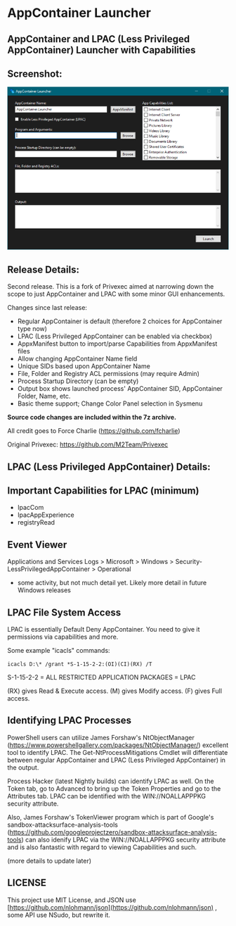 # AppContainer Launcher
## AppContainer and LPAC (Less Privileged AppContainer) Launcher with Capabilities


## Screenshot:
![](https://raw.githubusercontent.com/WildByDesign/Privexec/master/AppContainer%20Launcher.png)


## Release Details:

Second release. This is a fork of Privexec aimed at narrowing down the scope to just AppContainer and LPAC with some minor GUI enhancements.

Changes since last release:

- Regular AppContainer is default (therefore 2 choices for AppContainer type now)
- LPAC (Less Privileged AppContainer can be enabled via checkbox)
- AppxManifest button to import/parse Capabilities from AppxManifest files
- Allow changing AppContainer Name field
- Unique SIDs based upon AppContainer Name
- File, Folder and Registry ACL permissions (may require Admin)
- Process Startup Directory (can be empty)
- Output box shows launched process' AppContainer SID, AppContainer Folder, Name, etc.
- Basic theme support; Change Color Panel selection in Sysmenu

**Source code changes are included within the 7z archive.**


All credit goes to Force Charlie (https://github.com/fcharlie)

Original Privexec: https://github.com/M2Team/Privexec


## LPAC (Less Privileged AppContainer) Details:

## Important Capabilities for LPAC (minimum)

- lpacCom
- lpacAppExperience
- registryRead


## Event Viewer

Applications and Services Logs > Microsoft > Windows > Security-LessPrivilegedAppContainer > Operational

* some activity, but not much detail yet. Likely more detail in future Windows releases


## LPAC File System Access

LPAC is essentially Default Deny AppContainer.  You need to give it permissions via capabilities and more.

Some example "icacls" commands:

```
icacls D:\* /grant *S-1-15-2-2:(OI)(CI)(RX) /T
```

S-1-15-2-2 = ALL RESTRICTED APPLICATION PACKAGES = LPAC

(RX) gives Read & Execute access.
(M) gives Modify access.
(F) gives Full access.


## Identifying LPAC Processes

PowerShell users can utilize James Forshaw's NtObjectManager (https://www.powershellgallery.com/packages/NtObjectManager/) excellent tool to identify LPAC. The Get-NtProcessMitigations Cmdlet will differentiate between regular AppContainer and LPAC (Less Privileged AppContainer) in the output.

Process Hacker (latest Nightly builds) can identify LPAC as well. On the Token tab, go to Advanced to bring up the Token Properties and go to the Attributes tab. LPAC can be identified with the WIN://NOALLAPPPKG security attribute.

Also, James Forshaw's TokenViewer program which is part of Google's sandbox-attacksurface-analysis-tools (https://github.com/googleprojectzero/sandbox-attacksurface-analysis-tools) can also idenify LPAC via the WIN://NOALLAPPPKG security attribute and is also fantastic with regard to viewing Capabilities and such.


(more details to update later)


## LICENSE

This project use MIT License, and JSON use [https://github.com/nlohmann/json](https://github.com/nlohmann/json) , some API use NSudo, but rewrite it.
